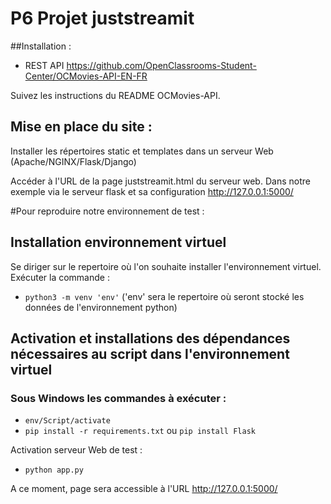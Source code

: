 # __P6 Projet juststreamit__

##Installation :
* REST API https://github.com/OpenClassrooms-Student-Center/OCMovies-API-EN-FR

Suivez les instructions du README OCMovies-API.

## Mise en place du site :

Installer les répertoires static et templates dans un serveur Web (Apache/NGINX/Flask/Django)

Accéder à l'URL de la page juststreamit.html du serveur web.
Dans notre exemple via le serveur flask et sa configuration http://127.0.0.1:5000/

#Pour reproduire notre environnement de test :
## Installation environnement virtuel
Se diriger sur le repertoire où l'on souhaite installer l'environnement virtuel.
Exécuter la commande :
* `python3 -m venv 'env'` ('env' sera le repertoire où seront stocké les données de l'environnement 
python)
  
## Activation et installations des dépendances nécessaires au script dans l'environnement virtuel
### Sous Windows les commandes à exécuter :
* `env/Script/activate`
* `pip install -r requirements.txt` ou `pip install Flask`

Activation serveur Web de test :
* `python app.py`

A ce moment, page sera accessible à l'URL http://127.0.0.1:5000/
